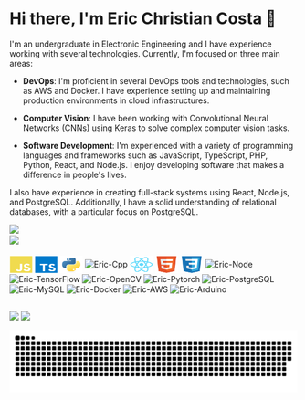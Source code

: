 # Hi there, I'm Eric Christian Costa 👋
I'm an undergraduate in Electronic Engineering and I have experience working with several technologies. Currently, I'm focused on three main areas:

- **DevOps**: I'm proficient in several DevOps tools and technologies, such as AWS and Docker. I have experience setting up and maintaining production environments in cloud infrastructures.

- **Computer Vision**: I have been working with Convolutional Neural Networks (CNNs) using Keras to solve complex computer vision tasks.

- **Software Development**: I'm experienced with a variety of programming languages and frameworks such as JavaScript, TypeScript, PHP, Python, React, and Node.js. I enjoy developing software that makes a difference in people's lives.

I also have experience in creating full-stack systems using React, Node.js, and PostgreSQL. Additionally, I have a solid understanding of relational databases, with a particular focus on PostgreSQL.

<div style = "display:flex; flex-direction: column">
  <a href="https://github.com/EricCostaDev">
  <img height="180em" src="https://github-readme-stats.vercel.app/api?username=EricCostaDev&show_icons=true&theme=dracula&include_all_commits=true&count_private=true"/>
  </a>
  <a href="https://github.com/EricCostaDev">
  <img height="180em"  src="https://github-readme-stats.vercel.app/api/top-langs/?username=EricCostaDev&layout=compact&langs_count=7&theme=dracula"/>
  </a>
</div>
<div style="display: inline_block"><br>
  <img align="center" alt="Eric-Js" height="30" width="40" src="https://raw.githubusercontent.com/devicons/devicon/master/icons/javascript/javascript-plain.svg">
  <img align="center" alt="Eric-Ts" height="30" width="40" src="https://raw.githubusercontent.com/devicons/devicon/master/icons/typescript/typescript-plain.svg">
  <img align="center" alt="Eric-Python" height="30" width="40" src="https://raw.githubusercontent.com/devicons/devicon/master/icons/python/python-original.svg">
  <img align="center" alt="Eric-Cpp" height="30" width="40" src="https://cdn.jsdelivr.net/gh/devicons/devicon/icons/cplusplus/cplusplus-original.svg">
  <img align="center" alt="Eric-React" height="30" width="40" src="https://raw.githubusercontent.com/devicons/devicon/master/icons/react/react-original.svg">
  <img align="center" alt="Eric-HTML" height="30" width="40" src="https://raw.githubusercontent.com/devicons/devicon/master/icons/html5/html5-original.svg">
  <img align="center" alt="Eric-CSS" height="30" width="40" src="https://raw.githubusercontent.com/devicons/devicon/master/icons/css3/css3-original.svg">

  
 <img align="center" alt="Eric-Node" height="30" width="40" src="https://cdn.jsdelivr.net/gh/devicons/devicon/icons/nodejs/nodejs-original.svg" />
 <img align="center" alt="Eric-TensorFlow" height="30" width="40" src="https://cdn.jsdelivr.net/gh/devicons/devicon/icons/tensorflow/tensorflow-original.svg" />
 <img align="center" alt="Eric-OpenCV" height="30" width="40" src="https://cdn.jsdelivr.net/gh/devicons/devicon/icons/opencv/opencv-original-wordmark.svg" />
 <img align="center" alt="Eric-Pytorch" height="30" width="40" src="https://cdn.jsdelivr.net/gh/devicons/devicon/icons/pytorch/pytorch-plain-wordmark.svg" />
 <img align="center" alt="Eric-PostgreSQL" height="30" width="40" src="https://cdn.jsdelivr.net/gh/devicons/devicon/icons/postgresql/postgresql-plain-wordmark.svg" />
 <img align="center" alt="Eric-MySQL" height="30" width="40" src="https://cdn.jsdelivr.net/gh/devicons/devicon/icons/mysql/mysql-original-wordmark.svg" />
 
 <img align="center" alt="Eric-Docker" height="30" width="40" src="https://cdn.jsdelivr.net/gh/devicons/devicon/icons/docker/docker-plain-wordmark.svg" /> 
 <img align="center" alt="Eric-AWS" height="30" width="40" src="https://cdn.jsdelivr.net/gh/devicons/devicon/icons/amazonwebservices/amazonwebservices-plain-wordmark.svg" />
  <img align="center" alt="Eric-Arduino" height="30" width="40" src="https://cdn.jsdelivr.net/gh/devicons/devicon/icons/arduino/arduino-original-wordmark.svg" />
 
 
 
</div>
  
  ##
 
<div> 
  <a href = "mailto:eric.christian.costa@gmail.com"><img src="https://img.shields.io/badge/-Gmail-%23333?style=for-the-badge&logo=gmail&logoColor=white" target="_blank"></a>
  <a href="https://www.linkedin.com/in/eric-christian-costa/" target="_blank"><img src="https://img.shields.io/badge/-LinkedIn-%230077B5?style=for-the-badge&logo=linkedin&logoColor=white" target="_blank"></a> 
 
  ![Snake animation](https://github.com/EricCostaDev/EricCostaDev/blob/output/github-contribution-grid-snake.svg)
 
</div>
